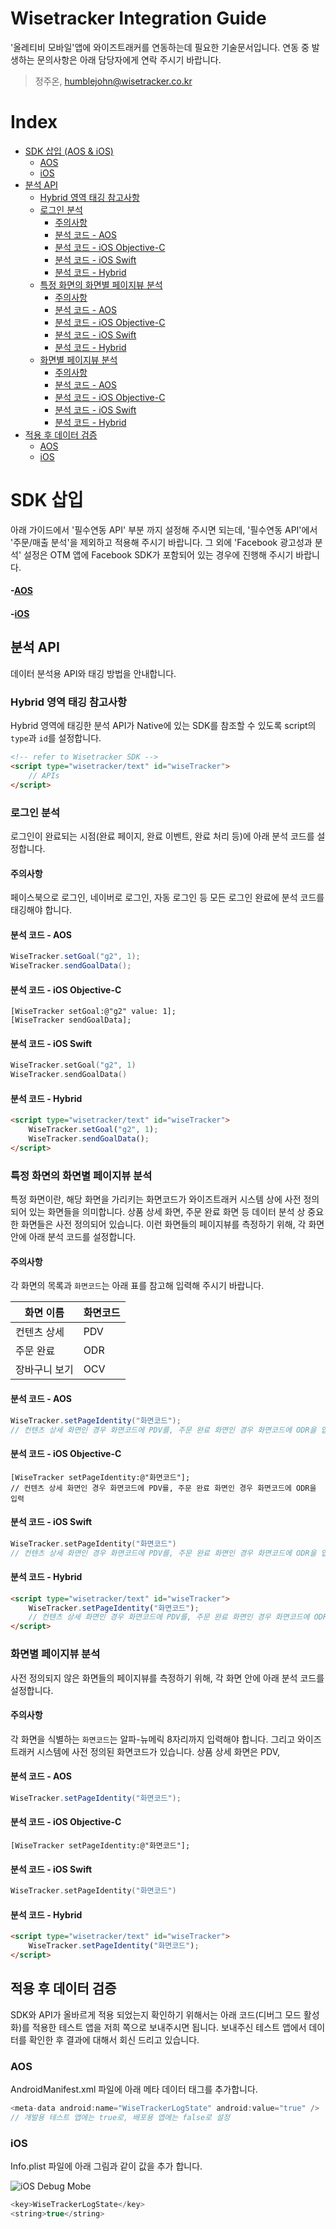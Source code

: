 # Wisetracker Integration Guide
'올레티비 모바일'앱에 와이즈트래커를 연동하는데 필요한 기술문서입니다. 연동 중 발생하는 문의사항은 아래 담당자에게 연락 주시기 바랍니다.

> 정주온, humblejohn@wisetracker.co.kr

# Index
* [SDK 삽입 (AOS & iOS)](./otm.md#SDK-삽입)
	* [AOS](./otm.md#-AOS)
	* [iOS](./otm.md#-iOS)
* [분석 API](./otm.md#분석-API)
	* [Hybrid 영역 태깅 참고사항](./otm.md#Hybrid-영역-태깅-참고사항)
	* [로그인 분석](./otm.md#로그인-분석)
		* [주의사항](./otm.md#주의사항)
		* [분석 코드 - AOS](./otm.md#분석-코드---AOS)
		* [분석 코드 - iOS Objective-C](./otm.md#분석-코드---iOS-Objective-C)
		* [분석 코드 - iOS Swift](./otm.md#분석-코드---iOS-Swift)
		* [분석 코드 - Hybrid](./otm.md#분석-코드---Hybrid)
	* [특정 화면의 화면별 페이지뷰 분석](./otm.md#특정-화면의-화면별-페이지뷰-분석)
		* [주의사항](./otm.md#주의사항-1)
		* [분석 코드 - AOS](./otm.md#분석-코드---AOS-1)
		* [분석 코드 - iOS Objective-C](./otm.md#분석-코드---iOS-Objective-C-1)
		* [분석 코드 - iOS Swift](./otm.md#분석-코드---iOS-Swift-1)
		* [분석 코드 - Hybrid](./otm.md#분석-코드---Hybrid-1)
	* [화면별 페이지뷰 분석](./otm.md#화면별-페이지뷰-분석)
		* [주의사항](./otm.md#주의사항-2)
		* [분석 코드 - AOS](./otm.md#분석-코드---AOS-2)
		* [분석 코드 - iOS Objective-C](./otm.md#분석-코드---iOS-Objective-C-2)
		* [분석 코드 - iOS Swift](./otm.md#분석-코드---iOS-Swift-2)
		* [분석 코드 - Hybrid](./otm.md#분석-코드---Hybrid-2)
* [적용 후 데이터 검증](./otm.md#적용-후-데이터-검증)
	* [AOS](./otm.md#AOS)
	* [iOS](./otm.md#iOS)


# SDK 삽입
아래 가이드에서 '필수연동 API' 부분 까지 설정해 주시면 되는데, '필수연동 API'에서 '주문/매출 분석'을 제외하고 적용해 주시기 바랍니다. 그 외에 'Facebook 광고성과 분석' 설정은 OTM 앱에 Facebook SDK가 포함되어 있는 경우에 진행해 주시기 바랍니다.
#### -[AOS](https://bintray.com/beta/#/tracker/maven/SDK_V1?tab=readme)
#### -[iOS](https://cocoapods.org/pods/WiseTracker)

## 분석 API
데이터 분석용 API와 태깅 방법을 안내합니다.

### Hybrid 영역 태깅 참고사항
Hybrid 영역에 태깅한 분석 API가 Native에 있는 SDK를 참조할 수 있도록 script의 `type`과 `id`를 설정합니다.
``` html
<!-- refer to Wisetracker SDK -->
<script type="wisetracker/text" id="wiseTracker">
	// APIs
</script>
```

### 로그인 분석
로그인이 완료되는 시점(완료 페이지, 완료 이벤트, 완료 처리 등)에 아래 분석 코드를 설정합니다.

#### 주의사항
페이스북으로 로그인, 네이버로 로그인, 자동 로그인 등 모든 로그인 완료에 분석 코드를 태깅해야 합니다.

#### 분석 코드 - AOS
``` java
WiseTracker.setGoal("g2", 1);
WiseTracker.sendGoalData();
```

#### 분석 코드 - iOS Objective-C
``` objc
[WiseTracker setGoal:@"g2" value: 1];
[WiseTracker sendGoalData];
```

#### 분석 코드 - iOS Swift
``` swift
WiseTracker.setGoal("g2", 1)
WiseTracker.sendGoalData()
```

#### 분석 코드 - Hybrid
``` html
<script type="wisetracker/text" id="wiseTracker">
	WiseTracker.setGoal("g2", 1);
	WiseTracker.sendGoalData();
</script>
```

### 특정 화면의 화면별 페이지뷰 분석
특정 화면이란, 해당 화면을 가리키는 화면코드가 와이즈트래커 시스템 상에 사전 정의되어 있는 화면들을 의미합니다. 상품 상세 화면, 주문 완료 화면 등 데이터 분석 상 중요한 화면들은 사전 정의되어 있습니다. 이런 화면들의  페이지뷰를 측정하기 위해, 각 화면 안에 아래 분석 코드를 설정합니다.

#### 주의사항
각 화면의 목록과 `화면코드`는 아래 표를 참고해 입력해 주시기 바랍니다.

화면 이름 | 화면코드
-------- | --------
컨텐츠 상세 | PDV
주문 완료 | ODR
장바구니 보기 | OCV

#### 분석 코드 - AOS
``` java
WiseTracker.setPageIdentity("화면코드");
// 컨텐츠 상세 화면인 경우 화면코드에 PDV를, 주문 완료 화면인 경우 화면코드에 ODR을 입력
```

#### 분석 코드 - iOS Objective-C
``` objc
[WiseTracker setPageIdentity:@"화면코드"];
// 컨텐츠 상세 화면인 경우 화면코드에 PDV를, 주문 완료 화면인 경우 화면코드에 ODR을 입력
```

#### 분석 코드 - iOS Swift
``` swift
WiseTracker.setPageIdentity("화면코드")
// 컨텐츠 상세 화면인 경우 화면코드에 PDV를, 주문 완료 화면인 경우 화면코드에 ODR을 입력
```

#### 분석 코드 - Hybrid
``` html
<script type="wisetracker/text" id="wiseTracker">
	WiseTracker.setPageIdentity("화면코드");
	// 컨텐츠 상세 화면인 경우 화면코드에 PDV를, 주문 완료 화면인 경우 화면코드에 ODR을 입력
</script>
```

### 화면별 페이지뷰 분석
사전 정의되지 않은 화면들의 페이지뷰를 측정하기 위해, 각 화면 안에 아래 분석 코드를 설정합니다.

#### 주의사항
각 화면을 식별하는 `화면코드`는 알파-뉴메릭 8자리까지 입력해야 합니다.
그리고 와이즈트래커 시스템에 사전 정의된 화면코드가 있습니다. 상품 상세 화면은 PDV, 

#### 분석 코드 - AOS
``` java
WiseTracker.setPageIdentity("화면코드");
```

#### 분석 코드 - iOS Objective-C
``` objc
[WiseTracker setPageIdentity:@"화면코드"];
```

#### 분석 코드 - iOS Swift
``` swift
WiseTracker.setPageIdentity("화면코드")
```

#### 분석 코드 - Hybrid
``` html
<script type="wisetracker/text" id="wiseTracker">
	WiseTracker.setPageIdentity("화면코드");
</script>
```

## 적용 후 데이터 검증
SDK와 API가 올바르게 적용 되었는지 확인하기 위해서는 아래 코드(디버그 모드 활성화)를 적용한 테스트 앱을 저희 쪽으로 보내주시면 됩니다. 보내주신 테스트 앱에서 데이터를 확인한 후 결과에 대해서 회신 드리고 있습니다.

### AOS
AndroidManifest.xml 파일에 아래 메타 데이터 태그를 추가합니다.
``` java
<meta-data android:name="WiseTrackerLogState" android:value="true" />
// 개발용 테스트 앱에는 true로, 배포용 앱에는 false로 설정
```

### iOS
Info.plist 파일에 아래 그림과 같이 값을 추가 합니다.

![iOS Debug Mobe](http://www.wisetracker.co.kr/wp-content/uploads/2019/05/ios-debug.png)

``` swift
<key>WiseTrackerLogState</key>
<string>true</string>
```
